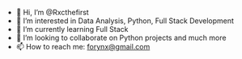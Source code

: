 - 👋 Hi, I’m @Rxcthefirst
- 👀 I’m interested in Data Analysis, Python, Full Stack Development
- 🌱 I’m currently learning Full Stack
- 💞️ I’m looking to collaborate on Python projects and much more
- 📫 How to reach me: forynx@gmail.com

<!---
Rxcthefirst/Rxcthefirst is a ✨ special ✨ repository because its `README.md` (this file) appears on your GitHub profile.
You can click the Preview link to take a look at your changes.
--->
